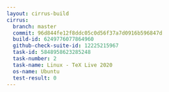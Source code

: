 ```yaml
---
layout: cirrus-build
cirrus:
  branch: master
  commit: 96d844fe12f8ddc05c0d56f37a7d0916b596847d
  build-id: 6249776077864960
  github-check-suite-id: 12225215967
  task-id: 5848958623285248
  task-number: 2
  task-name: Linux - TeX Live 2020
  os-name: Ubuntu
  test-result: 0
---
```

